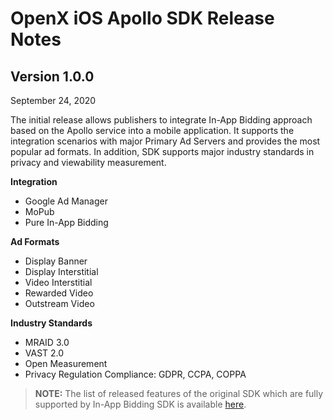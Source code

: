 # OpenX iOS Apollo SDK Release Notes

## Version 1.0.0

September 24, 2020

The initial release allows publishers to integrate In-App Bidding approach based on the Apollo service into a mobile application. It supports the integration scenarios with major Primary Ad Servers and provides the most popular ad formats. In addition, SDK supports major industry standards in privacy and viewability measurement.

**Integration**

- Google Ad Manager
- MoPub
- Pure In-App Bidding

**Ad Formats**

- Display Banner
- Display Interstitial
- Video Interstitial
- Rewarded Video
- Outstream Video

**Industry Standards**

-  MRAID 3.0
-  VAST 2.0
-  Open Measurement
-  Privacy Regulation Compliance: GDPR, CCPA, COPPA



> **NOTE:** The list of released features of the original SDK which are fully supported by In-App Bidding SDK is available [here](../legacy-sdk/info/ios-sdk-release-notes.md).
